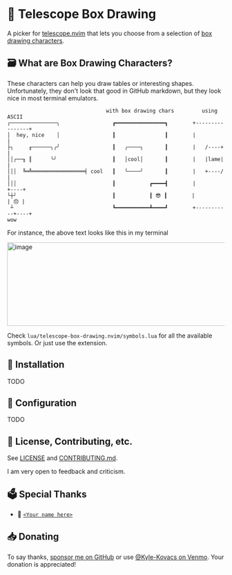# 🔳 Telescope Box Drawing

A picker for [telescope.nvim](https://github.com/nvim-telescope/telescope.nvim)
that lets you choose from a selection of
[box drawing characters](https://en.wikipedia.org/wiki/Box-drawing_characters).

## 🗃️ What are Box Drawing Characters?

These characters can help you draw tables or interesting shapes. Unfortunately,
they don't look that good in GitHub markdown, but they look nice in most
terminal emulators.

```
                                with box drawing chars         using ASCII
┌───────────────╮                 ┏━━━━━━━━━━━━━━━━┓        +----------------+
│  hey, nice    │                 ┃                ┃        |                |
├┐     ╓──────╮╭╯                 ┃   ╭────┐       ┃        |   /----+       |
││┌──╖ ║      ╰╯                  ┃   │cool│       ┃        |   |lame|       |
│││  ╚═╩═════════════════╡ cool   ┃   └────╯       ┃        |   +----/       |
│││                               ┃           ┏━━━━┫        |           +----+
└┼┘                               ┃           ┃ 😎 ┃        |           | 😞 |
 ┴                                ┗━━━━━━━━━━━┻━━━━┛        +-----------+----+
wow
```

For instance, the above text looks like this in my terminal

<img width="598" height="193" alt="image" src="https://github.com/user-attachments/assets/3ab68083-7672-4379-a5cd-cf3640a8cf55" />

Check `lua/telescope-box-drawing.nvim/symbols.lua` for all the available
symbols. Or just use the extension.

## 🥡 Installation

TODO

## 🧃 Configuration

TODO

## 🧰 License, Contributing, etc.

See [LICENSE](./LICENSE) and [CONTRIBUTING.md](./CONTRIBUTING.md).

I am very open to feedback and criticism.

## 🗳️ Special Thanks

- 🏅
  [`<Your name here>`](https://github.com/nullromo/telescope-box-drawing.nvim/blob/main/README.md#-donating)

## 📥 Donating

To say thanks, [sponsor me on GitHub](https://github.com/sponsors/nullromo) or
use [@Kyle-Kovacs on Venmo](https://venmo.com/u/Kyle-Kovacs). Your donation is
appreciated!
